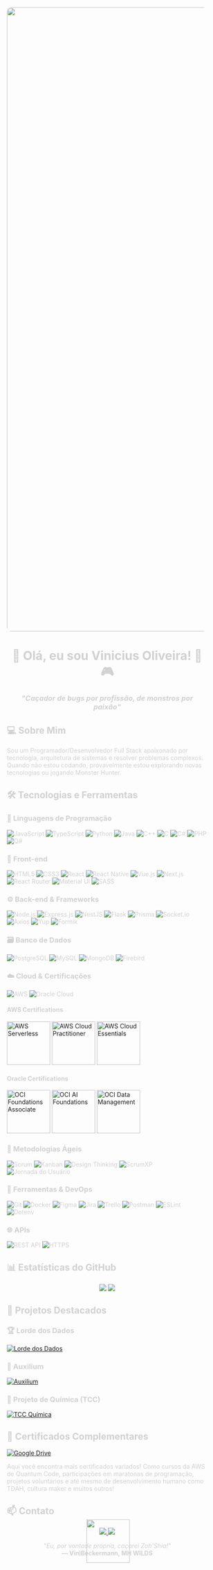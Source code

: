 <div style="background-image: url('https://i.imgur.com/CBwZ16V.jpeg'); background-size: cover; background-position: center; color: #d1d1d1; padding: 20px; border-radius: 10px; position: relative;">
  <p align="center" style="margin-bottom: 20px;">
    <img src="https://media1.tenor.com/m/YRHVu5D64sMAAAAd/monster-hunter-monster-hunter-rise.gif?autoplay=1" style="width: 2560px; height: 1440px; object-fit: cover; border-radius: 10px;">
  </p>

  <h1 align="center">🐉 Olá, eu sou Vinicius Oliveira! 👋🎮</h1>
  <h3 align="center"><i>"Caçador de bugs por profissão, de monstros por paixão"</i></h3>

  ## 💻 Sobre Mim
  Sou um Programador/Desenvolvedor Full Stack apaixonado por tecnologia, arquitetura de sistemas e resolver problemas complexos. Quando não estou codando, provavelmente estou explorando novas tecnologias ou jogando Monster Hunter.

  ## 🛠️ Tecnologias e Ferramentas

  ### 🔷 Linguagens de Programação
  ![JavaScript](https://img.shields.io/badge/JavaScript-F7DF1E?style=for-the-badge&logo=javascript&logoColor=black)
  ![TypeScript](https://img.shields.io/badge/TypeScript-007ACC?style=for-the-badge&logo=typescript&logoColor=white)
  ![Python](https://img.shields.io/badge/Python-3776AB?style=for-the-badge&logo=python&logoColor=white)
  ![Java](https://img.shields.io/badge/Java-ED8B00?style=for-the-badge&logo=openjdk&logoColor=white)
  ![C++](https://img.shields.io/badge/C%2B%2B-00599C?style=for-the-badge&logo=c%2B%2B&logoColor=white)
  ![C](https://img.shields.io/badge/C-00599C?style=for-the-badge&logo=c&logoColor=white)
  ![C#](https://img.shields.io/badge/C%23-239120?style=for-the-badge&logo=c-sharp&logoColor=white)
  ![PHP](https://img.shields.io/badge/PHP-777BB4?style=for-the-badge&logo=php&logoColor=white)
  ![Q#](https://img.shields.io/badge/Q%23-239120?style=for-the-badge&logo=qsharp&logoColor=white)

  ### 🎨 Front-end
  ![HTML5](https://img.shields.io/badge/HTML5-E34F26?style=for-the-badge&logo=html5&logoColor=white)
  ![CSS3](https://img.shields.io/badge/CSS3-1572B6?style=for-the-badge&logo=css3&logoColor=white)
  ![React](https://img.shields.io/badge/React-20232A?style=for-the-badge&logo=react&logoColor=61DAFB)
  ![React Native](https://img.shields.io/badge/React_Native-20232A?style=for-the-badge&logo=react&logoColor=61DAFB)
  ![Vue.js](https://img.shields.io/badge/Vue.js-35495E?style=for-the-badge&logo=vue.js&logoColor=4FC08D)
  ![Next.js](https://img.shields.io/badge/Next.js-000000?style=for-the-badge&logo=next.js&logoColor=white)
  ![React Router](https://img.shields.io/badge/React_Router-CA4245?style=for-the-badge&logo=react-router&logoColor=white)
  ![Material UI](https://img.shields.io/badge/Material_UI-0081CB?style=for-the-badge&logo=mui&logoColor=white)
  ![SASS](https://img.shields.io/badge/SASS-hotpink.svg?style=for-the-badge&logo=SASS&logoColor=white)

  ### ⚙️ Back-end & Frameworks
  ![Node.js](https://img.shields.io/badge/Node.js-43853D?style=for-the-badge&logo=node.js&logoColor=white)
  ![Express.js](https://img.shields.io/badge/Express.js-404D59?style=for-the-badge)
  ![NestJS](https://img.shields.io/badge/nestjs-E0234E?style=for-the-badge&logo=nestjs&logoColor=white)
  ![Flask](https://img.shields.io/badge/Flask-000000?style=for-the-badge&logo=flask&logoColor=white)
  ![Prisma](https://img.shields.io/badge/Prisma-3982CE?style=for-the-badge&logo=Prisma&logoColor=white)
  ![Socket.io](https://img.shields.io/badge/Socket.io-010101?style=for-the-badge&logo=socket.io&logoColor=white)
  ![Axios](https://img.shields.io/badge/Axios-5A29E4?style=for-the-badge&logo=axios&logoColor=white)
  ![Yup](https://img.shields.io/badge/Yup-FF6C37?style=for-the-badge)
  ![Formik](https://img.shields.io/badge/Formik-0052CC?style=for-the-badge)

  ### 🗃️ Banco de Dados
  ![PostgreSQL](https://img.shields.io/badge/PostgreSQL-316192?style=for-the-badge&logo=postgresql&logoColor=white)
  ![MySQL](https://img.shields.io/badge/MySQL-005C84?style=for-the-badge&logo=mysql&logoColor=white)
  ![MongoDB](https://img.shields.io/badge/MongoDB-4EA94B?style=for-the-badge&logo=mongodb&logoColor=white)
  ![Firebird](https://img.shields.io/badge/Firebird-FF0000?style=for-the-badge&logo=firebird&logoColor=white)

  ### ☁️ Cloud & Certificações
  ![AWS](https://img.shields.io/badge/AWS-232F3E?style=for-the-badge&logo=amazon-aws&logoColor=white)
  ![Oracle Cloud](https://img.shields.io/badge/Oracle-F80000?style=for-the-badge&logo=oracle&logoColor=white)

  #### AWS Certifications
  [<img src="https://images.credly.com/size/680x680/images/e07c6cc4-b737-4d7e-8ce8-66b6b7a60367/image.png" width="100" alt="AWS Serverless">](https://www.credly.com/badges/db3f3724-9e29-435f-8859-d6d189e6cbdd)
  [<img src="https://images.credly.com/size/680x680/images/2784d0d8-327c-406f-971e-9f0e15097003/image.png" width="100" alt="AWS Cloud Practitioner">](https://www.credly.com/badges/921fdafd-06c5-4fa2-a63d-587eeabc2642)
  [<img src="https://images.credly.com/size/680x680/images/ec621e2a-c8f0-4459-806c-ae11829d372a/image.png" width="100" alt="AWS Cloud Essentials">](https://www.credly.com/badges/4106ffb6-2ac8-4dce-97a3-5369fa3981fd)

  #### Oracle Certifications
  [<img src="https://brm-workforce.oracle.com/pdf/certview/images/OCIF2023CA.png" width="100" alt="OCI Foundations Associate">](https://catalog-education.oracle.com/ords/certview/sharebadge?id=F85043432294C78FD1BE13EE826D50FB57D2B6F8434C5FEBDA0BA0E70744B530)
  [<img src="https://brm-workforce.oracle.com/pdf/certview/images/OCI23AIFCA.png" width="100" alt="OCI AI Foundations">](https://catalog-education.oracle.com/ords/certview/sharebadge?id=F1F8769652CBB65BCD646A65BB55F48E8F7041370A430B2AD03A43B36FEBB6AD)
  [<img src="https://brm-workforce.oracle.com/pdf/certview/images/OCDMF2023.png" width="100" alt="OCI Data Management">](https://catalog-education.oracle.com/ords/certview/sharebadge?id=2964B215E6919B906F493A29741D4E9C5D2D161A24352BC4995B9259EA760472)

  ### 🚀 Metodologias Ágeis
  ![Scrum](https://img.shields.io/badge/Scrum-6DB33F?style=for-the-badge&logo=scrum&logoColor=white)
  ![Kanban](https://img.shields.io/badge/Kanban-2584FF?style=for-the-badge&logo=kanban&logoColor=white)
  ![Design Thinking](https://img.shields.io/badge/Design_Thinking-FF6B6B?style=for-the-badge)
  ![ScrumXP](https://img.shields.io/badge/ScrumXP-0052CC?style=for-the-badge)
  ![Jornada do Usuário](https://img.shields.io/badge/Jornada_do_Usuário-FF9E0F?style=for-the-badge)

  ### 🔧 Ferramentas & DevOps
  ![Git](https://img.shields.io/badge/Git-F05032?style=for-the-badge&logo=git&logoColor=white)
  ![Docker](https://img.shields.io/badge/Docker-2496ED?style=for-the-badge&logo=docker&logoColor=white)
  ![Figma](https://img.shields.io/badge/Figma-F24E1E?style=for-the-badge&logo=figma&logoColor=white)
  ![Jira](https://img.shields.io/badge/Jira-0052CC?style=for-the-badge&logo=Jira&logoColor=white)
  ![Trello](https://img.shields.io/badge/Trello-0052CC?style=for-the-badge&logo=trello&logoColor=white)
  ![Postman](https://img.shields.io/badge/Postman-FF6C37?style=for-the-badge&logo=postman&logoColor=white)
  ![ESLint](https://img.shields.io/badge/ESLint-4B32C3?style=for-the-badge&logo=eslint&logoColor=white)
  ![Dotenv](https://img.shields.io/badge/.env-ECD53F?style=for-the-badge&logo=dotenv&logoColor=black)

  ### 🌐 APIs
  ![REST API](https://img.shields.io/badge/REST_API-FF6C37?style=for-the-badge&logo=rest&logoColor=white)
  ![HTTPS](https://img.shields.io/badge/HTTPS-009688?style=for-the-badge&logo=https&logoColor=white)

  ## 📊 Estatísticas do GitHub
  <p align="center">
    <img src="https://github-readme-stats.vercel.app/api?username=viniciuslks7&show_icons=true&theme=dark&hide_border=true">
    <img src="https://github-readme-stats.vercel.app/api/top-langs/?username=viniciuslks7&layout=compact&theme=dark&hide_border=true">
  </p>

  ## 📂 Projetos Destacados

  ### 🏆 Lorde dos Dados
  [![Lorde dos Dados](https://img.shields.io/badge/Visualizar_Projeto-4285F4?style=for-the-badge&logo=adobe-acrobat-reader&logoColor=white)](https://workana.s3.amazonaws.com/portfolios/bj/993db95c035840e8dc982c438a811aaa/TCCRPG.pdf?response-content-disposition=inline%3Bfilename%3D%22TCC%20-%20RPG.pdf%22&response-content-type=application%2Fpdf&X-Amz-Content-Sha256=UNSIGNED-PAYLOAD&X-Amz-Algorithm=AWS4-HMAC-SHA256&X-Amz-Credential=AKIA33COQEVTJSIXHA73%2F20250328%2Fus-east-1%2Fs3%2Faws4_request&X-Amz-Date=20250328T115804Z&X-Amz-SignedHeaders=host&X-Amz-Expires=21600&X-Amz-Signature=967e4b68c8c17e6fb6ad8cffc3b5612c7a635e74570efab15bfafb68666f7c41)

  ### 🚀 Auxilium
  [![Auxilium](https://img.shields.io/badge/Visualizar_Projeto-4285F4?style=for-the-badge&logo=adobe-acrobat-reader&logoColor=white)](https://workana.s3.amazonaws.com/portfolios/td/9b93a98bab5dc8f4816b73331ae167b7/5HACKATHONACADMICOEQUIPESTARSHOOTING.pdf?response-content-disposition=inline%3Bfilename%3D%225%20HACKATHON%20ACAD%C3%83%C2%8AMICO%20EQUIPE%20-%20STARSHOOTING.pdf%22&response-content-type=application%2Fpdf&X-Amz-Content-Sha256=UNSIGNED-PAYLOAD&X-Amz-Algorithm=AWS4-HMAC-SHA256&X-Amz-Credential=AKIA33COQEVTJSIXHA73%2F20250328%2Fus-east-1%2Fs3%2Faws4_request&X-Amz-Date=20250328T115804Z&X-Amz-SignedHeaders=host&X-Amz-Expires=21600&X-Amz-Signature=fb7c5e0ecba63372993879d446281a6d55c02f008f2a4d3fbfa55be5496e9c33)

  ### 🧪 Projeto de Química (TCC)
  [![TCC Química](https://img.shields.io/badge/Visualizar_TCC-4285F4?style=for-the-badge&logo=adobe-acrobat-reader&logoColor=white)](https://workana.s3.amazonaws.com/portfolios/li/a2aa4df8ff80fb9617eef052f7f64a8c/TCCPRONTO04122019.pdf?response-content-disposition=inline%3Bfilename%3D%22TCC%20PRONTO%20-%2004.12.2019.pdf%22&response-content-type=application%2Fpdf&X-Amz-Content-Sha256=UNSIGNED-PAYLOAD&X-Amz-Algorithm=AWS4-HMAC-SHA256&X-Amz-Credential=AKIA33COQEVTJSIXHA73%2F20250328%2Fus-east-1%2Fs3%2Faws4_request&X-Amz-Date=20250328T115804Z&X-Amz-SignedHeaders=host&X-Amz-Expires=21600&X-Amz-Signature=d79b1b89014f344a1a9d43a8af053d36bc3e67dfb0eb8b41bee54ff6c457ae80)

  ## 📜 Certificados Complementares
  [![Google Drive](https://img.shields.io/badge/Ver_Certificados-4285F4?style=for-the-badge&logo=google-drive&logoColor=white)](https://drive.google.com/drive/folders/1IBbHJi5ULJI6uYFal7jp3r0M97d3DqOD?usp=sharing)

  Aqui você encontra mais certificados variados! Como cursos da AWS de Quantum Code, participações em maratonas de programação, projetos voluntários e até mesmo de desenvolvimento humano como TDAH, cultura maker e muitos outros!

  ## 📫 Contato
  <p align="center">
    <a href="https://www.linkedin.com/in/vinicius-oliveira-72698a1ab/">
      <img src="https://img.shields.io/badge/LinkedIn-0077B5?style=for-the-badge&logo=linkedin&logoColor=white">
    </a>
    <a href="https://steamcommunity.com/profiles/76561198796700048/">
      <img src="https://img.shields.io/badge/Steam-000000?style=for-the-badge&logo=steam&logoColor=white">
    </a>
  </p>

  <p align="center">
  <i>"Eu, por vontade própria, caçarei Zoh'Shia!"</i><br>
  <b>― ViniBeckermann, MH WILDS</b>
</p>
<img src="https://i.imgur.com/YIt9GpT.gif" style="position: absolute; right: 200px; bottom: 20px; width: 100px;">

</div>
